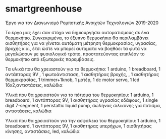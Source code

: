 # smartgreenhouse
Έργο για τον Διαγωνισμό Ρομποτικής Ανοιχτών Τεχνολογιών 2019-2020

Το έργο μας έχει σαν στόχο να δημιουργήσει αυτοματισμούς σε ένα θερμοκήπιο. Συγκεκριμένα, το έξυπνο θερμοκήπιο θα περιλαμβάνει αισθητήρες για να γίνεται αυτόματη μέτρηση θερμοκρασίας, υγρασίας, βροχής κ.α., έτσι ώστε να μπορεί αυτόματα να βοηθάει τα φυτά να μεγαλώσουν με φυσιολογικό τρόπο, προστατεύοντας επιπλέον το θερμοκήπιο από εξωτερικές παρεμβάσεις.

Τα υλικά που θα χρειαστούν για το θερμοκήπιο:
1 arduino, 1 breadboard, 1 αντάπτορας 9V , 1 φωτοάντισταση, 1 αισθητήρας βροχής, , 1 αισθητήρας θερμοκρασίας, 1 trimmer+1knob, 1 μοτέρ, 1 dc motor servo, 1 lcd 16x2,αντιστάσεις, καλώδια

Υλικά που θα χρειαστούν για το πότισμα του θερμοκηπίου:
1 arduino, 1 breadboard, 1 αντάπτορας 9V, 1 αισθητήρας υγρασίας εδάφους, 1 single digit 7-segment, 1 peristaltic liquid pump, σωλήνας σιλικόνης για πότισμα, αντιστάσεις, καλώδια

Υλικά που θα χρειαστούν για την ασφάλεια του θερμοκηπίου:
1 arduino, 1 breadboard, 1 αντάπτορας 9V, 1 αισθητήρας υπερήχων, 1 αισθητήρας κίνησης, αντιστάσεις, led, καλώδια
